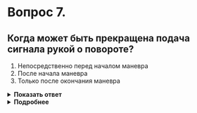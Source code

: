 # Вопрос 7.

## Когда может быть прекращена подача сигнала рукой о повороте?

1. Непосредственно перед началом маневра
2. После начала маневра
3. Только после окончания маневра

<details>
<summary><b>Показать ответ</b></summary>
Правильный ответ: 1
</details>
<details>
<summary><b>Подробнее</b></summary>
Подача сигнала рукой может быть закончена непосредственно перед выполнением маневра. При этом сигнал не должен вводить в заблуждение других участников движения.
(Пункт 8.2 ПДД)
</details>